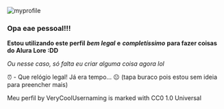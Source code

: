 ![myprofile](https://github.com/user-attachments/assets/e6946a4c-9f4f-4303-8195-59dc33234eba)
### Opa eae pessoal!!!

 
**Estou utilizando este perfil** ***bem legal*** **e** ***completíssimo*** **para fazer coisas do Alura Lore :DD**

*Ou nesse caso, só falta eu criar alguma coisa agora* *lol*

⏰ - Que relógio legal! Já era tempo... 😐 (tapa buraco pois estou sem ideia para preencher mais)

Meu perfil by VeryCoolUsernaming is marked with CC0 1.0 Universal  
